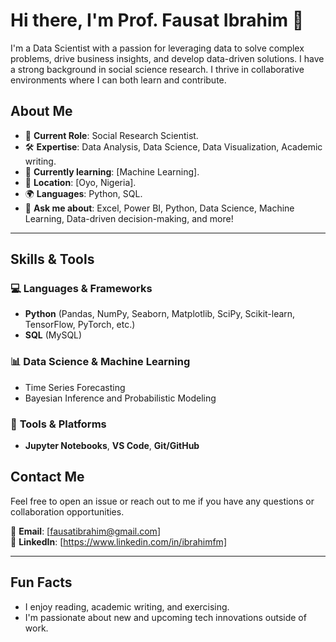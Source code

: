 # Hi there, I'm Prof. Fausat Ibrahim 👋

I'm a Data Scientist with a passion for leveraging data to solve complex problems, drive business insights, and develop data-driven solutions. I have a strong background in social science research. I thrive in collaborative environments where I can both learn and contribute.

## About Me

- 💼 **Current Role**: Social Research Scientist.
- 🛠️ **Expertise**: Data Analysis, Data Science, Data Visualization, Academic writing.
- 🌱 **Currently learning**: [Machine Learning].
- 📍 **Location**: [Oyo, Nigeria].
- 🌍 **Languages**: Python, SQL.
- 💬 **Ask me about**: Excel, Power BI, Python, Data Science, Machine Learning, Data-driven decision-making, and more!

---

## Skills & Tools

### 💻 **Languages & Frameworks**
- **Python** (Pandas, NumPy, Seaborn, Matplotlib, SciPy, Scikit-learn, TensorFlow, PyTorch, etc.)
- **SQL** (MySQL)

### 📊 **Data Science & Machine Learning**
- Time Series Forecasting
- Bayesian Inference and Probabilistic Modeling

### 🧠 **Tools & Platforms**
- **Jupyter Notebooks**, **VS Code**, **Git/GitHub**

## Contact Me

Feel free to open an issue or reach out to me if you have any questions or collaboration opportunities.

📧 **Email**: [fausatibrahim@gmail.com]  
💼 **LinkedIn**: [https://www.linkedin.com/in/ibrahimfm]

---

## Fun Facts

- I enjoy reading, academic writing, and exercising.
- I'm passionate about new and upcoming tech innovations outside of work.
